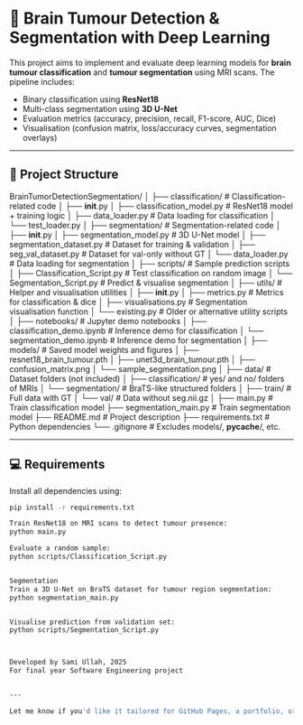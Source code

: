 # 🧠 Brain Tumour Detection & Segmentation with Deep Learning

This project aims to implement and evaluate deep learning models for **brain tumour classification** and **tumour segmentation** using MRI scans. The pipeline includes:

- Binary classification using **ResNet18**
- Multi-class segmentation using **3D U-Net**
- Evaluation metrics (accuracy, precision, recall, F1-score, AUC, Dice)
- Visualisation (confusion matrix, loss/accuracy curves, segmentation overlays)

---

## 📂 Project Structure

BrainTumorDetectionSegmentation/
│
├── classification/                     # Classification-related code
│   ├── __init__.py
│   ├── classification_model.py         # ResNet18 model + training logic
│   ├── data_loader.py                  # Data loading for classification
│   └── test_loader.py
│
├── segmentation/                       # Segmentation-related code
│   ├── __init__.py
│   ├── segmentation_model.py           # 3D U-Net model
│   ├── segmentation_dataset.py         # Dataset for training & validation
│   ├── seg_val_dataset.py              # Dataset for val-only without GT
│   └── data_loader.py                  # Data loading for segmentation
│
├── scripts/                            # Sample prediction scripts
│   ├── Classification_Script.py        # Test classification on random image
│   └── Segmentation_Script.py          # Predict & visualise segmentation
│
├── utils/                              # Helper and visualisation utilities
│   ├── __init__.py
│   ├── metrics.py                      # Metrics for classification & dice
│   ├── visualisations.py               # Segmentation visualisation function
│   └── existing.py                     # Older or alternative utility scripts
│
├── notebooks/                          # Jupyter demo notebooks
│   ├── classification_demo.ipynb       # Inference demo for classification
│   └── segmentation_demo.ipynb         # Inference demo for segmentation
│
├── models/                             # Saved model weights and figures
│   ├── resnet18_brain_tumour.pth
│   ├── unet3d_brain_tumour.pth
│   ├── confusion_matrix.png
│   └── sample_segmentation.png
│
├── data/                               # Dataset folders (not included)
│   ├── classification/                 # yes/ and no/ folders of MRIs
│   └── segmentation/                   # BraTS-like structured folders
│       ├── train/                      # Full data with GT
│       └── val/                        # Data without seg.nii.gz
│
├── main.py                             # Train classification model
├── segmentation_main.py                # Train segmentation model
├── README.md                           # Project description
├── requirements.txt                    # Python dependencies
└── .gitignore                          # Excludes models/, __pycache__/, etc.



---

## 💻 Requirements

Install all dependencies using:

```bash
pip install -r requirements.txt

Train ResNet18 on MRI scans to detect tumour presence:
python main.py

Evaluate a random sample:
python scripts/Classification_Script.py


Segmentation
Train a 3D U-Net on BraTS dataset for tumour region segmentation:
python segmentation_main.py


Visualise prediction from validation set:
python scripts/Segmentation_Script.py



Developed by Sami Ullah, 2025
For final year Software Engineering project


---

Let me know if you'd like it tailored for GitHub Pages, a portfolio, or with badges.